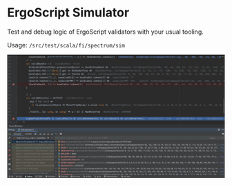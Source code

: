 # ErgoScript Simulator

Test and debug logic of ErgoScript validators with your usual tooling.

Usage: `/src/test/scala/fi/spectrum/sim`

![Preview](./preview.png)
